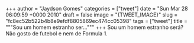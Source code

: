 
+++
author = "Jaydson Gomes"
categories = ["tweet"]
date = "Sun Mar 28 06:09:59 +0000 2010"
draft = false
image = "{TWEET_IMAGE}"
slug = "fc8ec52b522b4b8e9efdf8805869ec474cc05398"
tags = ["tweet"]
title = """Sou um homem estranho ser..."""
+++
Sou um homem estranho será? Não gosto de futebol e nem de Formula 1.
